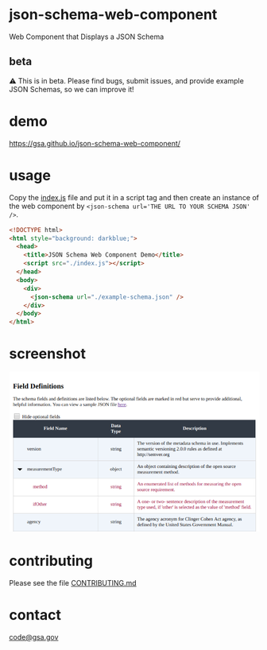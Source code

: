 # json-schema-web-component
Web Component that Displays a JSON Schema

## beta
:warning: This is in beta.  Please find bugs, submit issues, and provide example JSON Schemas, so we can improve it!


# demo
https://gsa.github.io/json-schema-web-component/

# usage
Copy the [index.js](https://github.com/GSA/json-schema-web-component/blob/master/index.js) file and put it in a script tag and then create an instance of the web component by `<json-schema url='THE URL TO YOUR SCHEMA JSON' />`.
```html
<!DOCTYPE html>
<html style="background: darkblue;">
  <head>
    <title>JSON Schema Web Component Demo</title>
    <script src="./index.js"></script>
  </head>
  <body>
    <div>
      <json-schema url="./example-schema.json" />
    </div>
  </body>
</html>
```

# screenshot
![screenshot](https://raw.githubusercontent.com/GSA/json-schema-web-component/master/Screenshot%202018-11-01%20at%2011.40.36%20PM.png)

# contributing
Please see the file [CONTRIBUTING.md](CONTRIBUTING.md)

# contact
code@gsa.gov
